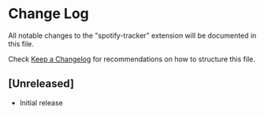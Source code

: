 # Change Log

All notable changes to the "spotify-tracker" extension will be documented in this file.

Check [Keep a Changelog](http://keepachangelog.com/) for recommendations on how to structure this file.

## [Unreleased]

- Initial release